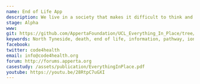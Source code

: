 ```yaml
---
name: End of Life App 
description: We live in a society that makes it difficult to think and talk about death. This application has all of the information that someone would need to ensure everything is in palce before the end of your life. Everything in the app is easily accessible, from interactive menu's to take you to your desired chapter, to downloadable forms to print off and fill out at home. This application was built in Ionic and runs on both iOS and Android. 
stage: Alpha
www:  
git: https://github.com/AppertaFoundation/UCL_Everything_In_Place/tree/master/test3a
keywords: North Tyneside, death, end of life, information, pathway, ionic, ios, android, forms, interactive, UCL
facebook: 
twitter: code4health
email: info@code4health.org
forum: http://forums.apperta.org 
casestudy: /assets/publication/EverythingInPlace.pdf
youtube: https://youtu.be/28RtpC7uGXI
--- 
```

